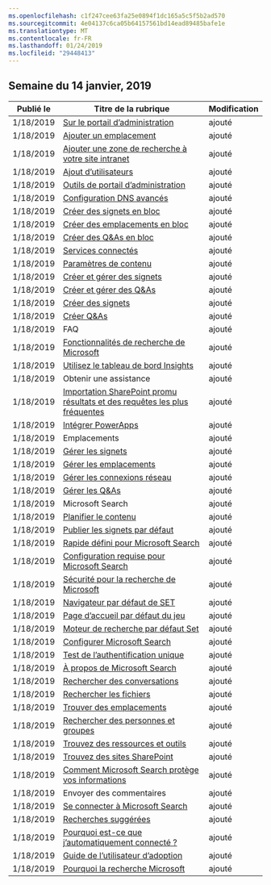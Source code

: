 ```yaml
---
ms.openlocfilehash: c1f247cee63fa25e0894f1dc165a5c5f5b2ad570
ms.sourcegitcommit: 4e04137c6ca05b64157561bd14ead89485bafe1e
ms.translationtype: MT
ms.contentlocale: fr-FR
ms.lasthandoff: 01/24/2019
ms.locfileid: "29448413"
---
```

<!-- This file is generated automatically each week. Changes made to this file will be overwritten.-->




## <a name="week-of-january-14-2019"></a>Semaine du 14 janvier, 2019


| Publié le |Titre de la rubrique | Modification |
|------|------------|--------|
| 1/18/2019 | [Sur le portail d’administration](/MicrosoftSearch/about-the-admin-portal) | ajouté |
| 1/18/2019 | [Ajouter un emplacement](/MicrosoftSearch/add-a-location) | ajouté |
| 1/18/2019 | [Ajouter une zone de recherche à votre site intranet](/MicrosoftSearch/add-a-search-box-to-your-intranet-site) | ajouté |
| 1/18/2019 | [Ajout d’utilisateurs](/MicrosoftSearch/add-users) | ajouté |
| 1/18/2019 | [Outils de portail d’administration](/MicrosoftSearch/admin-portal-tools) | ajouté |
| 1/18/2019 | [Configuration DNS avancés](/MicrosoftSearch/advanced-dns-configuration) | ajouté |
| 1/18/2019 | [Créer des signets en bloc](/MicrosoftSearch/bulk-create-bookmarks) | ajouté |
| 1/18/2019 | [Créer des emplacements en bloc](/MicrosoftSearch/bulk-create-locations) | ajouté |
| 1/18/2019 | [Créer des Q&As en bloc](/MicrosoftSearch/bulk-create-qas) | ajouté |
| 1/18/2019 | [Services connectés](/MicrosoftSearch/connected-services) | ajouté |
| 1/18/2019 | [Paramètres de contenu](/MicrosoftSearch/content-settings) | ajouté |
| 1/18/2019 | [Créer et gérer des signets](/MicrosoftSearch/create-and-manage-bookmarks) | ajouté |
| 1/18/2019 | [Créer et gérer des Q&As](/MicrosoftSearch/create-and-manage-qas) | ajouté |
| 1/18/2019 | [Créer des signets](/MicrosoftSearch/create-bookmarks) | ajouté |
| 1/18/2019 | [Créer Q&As](/MicrosoftSearch/create-qas) | ajouté |
| 1/18/2019 | FAQ | ajouté |
| 1/18/2019 | [Fonctionnalités de recherche de Microsoft](/MicrosoftSearch/features) | ajouté |
| 1/18/2019 | [Utilisez le tableau de bord Insights](/MicrosoftSearch/get-insights) | ajouté |
| 1/18/2019 | Obtenir une assistance | ajouté |
| 1/18/2019 | [Importation SharePoint promu résultats et des requêtes les plus fréquentes](/MicrosoftSearch/import-sharepoint-promoted-results-and-top-queries) | ajouté |
| 1/18/2019 | [Intégrer PowerApps](/MicrosoftSearch/integrate-powerapps) | ajouté |
| 1/18/2019 | Emplacements | ajouté |
| 1/18/2019 | [Gérer les signets](/MicrosoftSearch/manage-bookmarks) | ajouté |
| 1/18/2019 | [Gérer les emplacements](/MicrosoftSearch/manage-locations) | ajouté |
| 1/18/2019 | [Gérer les connexions réseau](/MicrosoftSearch/manage-network-connections) | ajouté |
| 1/18/2019 | [Gérer les Q&As](/MicrosoftSearch/manage-qas) | ajouté |
| 1/18/2019 | Microsoft Search | ajouté |
| 1/18/2019 | [Planifier le contenu](/MicrosoftSearch/plan-your-content) | ajouté |
| 1/18/2019 | [Publier les signets par défaut](/MicrosoftSearch/publish-default-bookmarks) | ajouté |
| 1/18/2019 | [Rapide défini pour Microsoft Search](/MicrosoftSearch/quick-set-up) | ajouté |
| 1/18/2019 | [Configuration requise pour Microsoft Search](/MicrosoftSearch/requirements) | ajouté |
| 1/18/2019 | [Sécurité pour la recherche de Microsoft](/MicrosoftSearch/security) | ajouté |
| 1/18/2019 | [Navigateur par défaut de SET](/MicrosoftSearch/set-default-browser) | ajouté |
| 1/18/2019 | [Page d’accueil par défaut du jeu](/MicrosoftSearch/set-default-homepage) | ajouté |
| 1/18/2019 | [Moteur de recherche par défaut Set](/MicrosoftSearch/set-default-search-engine) | ajouté |
| 1/18/2019 | [Configurer Microsoft Search](/MicrosoftSearch/set-up-microsoft-search) | ajouté |
| 1/18/2019 | [Test de l’authentification unique](/MicrosoftSearch/test-single-sign-on) | ajouté |
| 1/18/2019 | [À propos de Microsoft Search](/MicrosoftSearch/use/about-microsoft-search) | ajouté |
| 1/18/2019 | [Rechercher des conversations](/MicrosoftSearch/use/find-conversations) | ajouté |
| 1/18/2019 | [Rechercher les fichiers](/MicrosoftSearch/use/find-files) | ajouté |
| 1/18/2019 | [Trouver des emplacements](/MicrosoftSearch/use/find-locations) | ajouté |
| 1/18/2019 | [Rechercher des personnes et groupes](/MicrosoftSearch/use/find-people-and-groups) | ajouté |
| 1/18/2019 | [Trouvez des ressources et outils](/MicrosoftSearch/use/find-resources-tools-and-more) | ajouté |
| 1/18/2019 | [Trouvez des sites SharePoint](/MicrosoftSearch/use/find-sharepoint-sites) | ajouté |
| 1/18/2019 | [Comment Microsoft Search protège vos informations](/MicrosoftSearch/use/how-microsoft-search-keeps-your-info-secure) | ajouté |
| 1/18/2019 | Envoyer des commentaires | ajouté |
| 1/18/2019 | [Se connecter à Microsoft Search](/MicrosoftSearch/use/sign-in) | ajouté |
| 1/18/2019 | [Recherches suggérées](/MicrosoftSearch/use/suggested-searches) | ajouté |
| 1/18/2019 | [Pourquoi est-ce que j’automatiquement connecté ?](/MicrosoftSearch/use/why-am-i-automatically-signed-in) | ajouté |
| 1/18/2019 | [Guide de l’utilisateur d’adoption](/MicrosoftSearch/user-adoption-guide) | ajouté |
| 1/18/2019 | [Pourquoi la recherche Microsoft](/MicrosoftSearch/why-microsoft-search) | ajouté |

